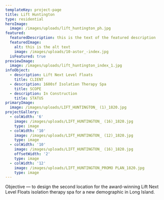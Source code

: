 ```yaml
---
templateKey: project-page
title: Lift Huntington
type: residential
heroImage:
  image: /images/uploads/lift_huntington_ph.jpg
featured:
  featuredDescription: this is the text of the featured description
  featuredImage:
    alt: this is the alt text
    image: /images/uploads/10-astor_-index.jpg
  isFeatured: true
previewImage:
  image: /images/uploads/lift_huntington_index_1.jpg
infoObject:
  - description: Lift Next Level Floats
    title: CLIENT
  - description: 1600sf Isolation Therapy Spa
    title: SCOPE
  - description: In Construction
    title: STATUS
primaryImage:
  image: /images/uploads/LIFT_HUNTINGTON_ (1)_1820.jpg
projectGallery:
  - colWidth: '6'
    image: /images/uploads/LIFT_HUNTINGTON_ (16)_1820.jpg
    type: image
  - colWidth: '10'
    image: /images/uploads/LIFT_HUNTINGTON_ (12)_1820.jpg
    type: image
  - colWidth: '10'
    image: /images/uploads/LIFT_HUNTINGTON_ (16)_1820.jpg
    offsetWidth: '2'
    type: image
  - colWidth: '12'
    image: /images/uploads/LIFT_HUNTINGTON_PROMO PLAN_1820.jpg
    type: image
---
```

Objective — to design the second location for the award-winning Lift Next Level Floats isolation therapy spa for a new demographic in Long Island.
